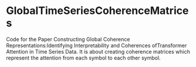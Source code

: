# GlobalTimeSeriesCoherenceMatrices
Code for the Paper Constructing Global Coherence Representations:Identifying Interpretability and Coherences ofTransformer Attention in Time Series Data. It is about creating coherence matrices which represent the attention from each symbol to each other symbol. 
